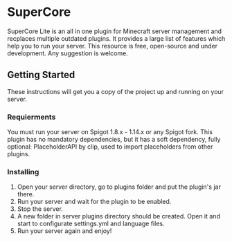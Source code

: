 # SuperCore

SuperCore Lite is an all in one plugin for Minecraft server management and recplaces multiple outdated plugins. It provides a large list of features which help you to run your server.
This resource is free, open-source and under development. Any suggestion is welcome.

## Getting Started

These instructions will get you a copy of the project up and running on your server.

### Requierments

You must run your server on Spigot 1.8.x - 1.14.x or any Spigot fork.
This plugin has no mandatory dependencies, but it has a soft dependency, fully optional: PlaceholderAPI by clip, used to import placeholders from other plugins.

### Installing

1. Open your server directory, go to plugins folder and put the plugin's jar there.
2. Run your server and wait for the plugin to be enabled.
3. Stop the server.
4. A new folder in server plugins directory should be created. Open it and start to configurate settings.yml and language files.
5. Run your server again and enjoy!
